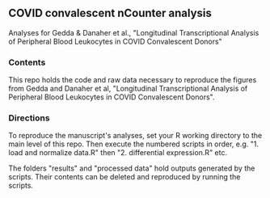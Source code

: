 ## COVID convalescent nCounter analysis
 Analyses for Gedda & Danaher et al., "Longitudinal Transcriptional Analysis of Peripheral Blood Leukocytes in COVID Convalescent Donors"

### Contents 

This repo holds the code and raw data necessary to reproduce the figures from Gedda and Danaher et al,
 "Longitudinal Transcriptional Analysis of Peripheral Blood Leukocytes in COVID Convalescent Donors".

### Directions

To reproduce the manuscript's analyses, set your R working directory to the main level of this repo. 
Then execute the numbered scripts in order, e.g. "1. load and normalize data.R" then "2. differential expression.R" etc.

The folders "results" and "processed data" hold outputs generated by the scripts. Their contents can be deleted and reproduced by running the scripts. 


